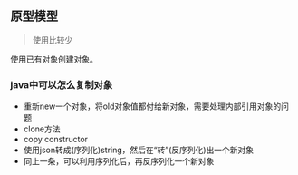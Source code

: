 ## 原型模型
> 使用比较少

使用已有对象创建对象。


### java中可以怎么复制对象
* 重新new一个对象，将old对象值都付给新对象，需要处理内部引用对象的问题
* clone方法
* copy constructor
* 使用json转成(序列化)string，然后在“转”(反序列化)出一个新对象
* 同上一条，可以利用序列化后，再反序列化一个新对象
